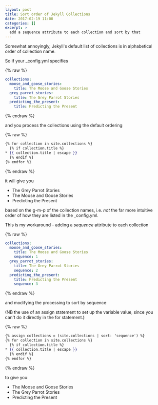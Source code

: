 ```yaml
---
layout: post
title: Sort order of Jekyll Collections
date: 2017-02-19 11:00
categories: []
excerpt: >
  add a sequence attribute to each collection and sort by that
---
```

Somewhat annoyingly, Jekyll's default list of collections is in alphabetical order of collection name.

So if your \_config.yml specifies

{% raw %}
```yaml
collections:
  moose_and_goose_stories:
    title: The Moose and Goose Stories
  grey_parrot_stories:
    title: The Grey Parrot Stories
  predicting_the_present:
    title: Predicting the Present
```
{% endraw %}

and you process the collections using the default ordering

{% raw %}
```handlebars
{% for collection in site.collections %}
  {% if collection.title %}
* {{ collection.title | escape }}
  {% endif %}
{% endfor %}
```
{% endraw %}

it will give you
* The Grey Parrot Stories
* The Moose and Goose Stories
* Predicting the Present

based on the g-m-p of the collection names, i.e. *not* the far more intuitive order of how they are listed in the \_config.yml.

This is my workaround - adding a *sequence* attribute to each collection

{% raw %}
```yaml
collections:
  moose_and_goose_stories:
    title: The Moose and Goose Stories
    sequence: 1
  grey_parrot_stories:
    title: The Grey Parrot Stories
    sequence: 2
  predicting_the_present:
    title: Predicting the Present
    sequence: 3
```
{% endraw %}

and modifying the processing to sort by sequence

(NB the use of an assign statement to set up the variable value, since you can't do it directly in the for statement.)

{% raw %}
```handlebars
{% assign collections = (site.collections | sort: 'sequence') %}
{% for collection in site.collections %}
  {% if collection.title %}
* {{ collection.title | escape }}
  {% endif %}
{% endfor %}
```
{% endraw %}

to give you
* The Moose and Goose Stories
* The Grey Parrot Stories
* Predicting the Present
